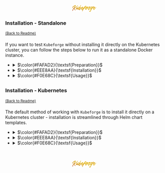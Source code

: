 <div align="center">
   <img src="../../.media/assets/badges/assets_badges_project_backgroundless.png" width="15%" height="auto"/>
</div>

<!---
#####################################################
# Installation - Standalone
#####################################################
--->
### Installation - Standalone
<sup>[(Back to Readme)](../../README.md#installation)</sup>
<br>
<!--- CONTENT --->

If you want to test <code>Kubeforge</code> without installing it directly on the Kubernetes cluster, you can follow the steps below to run it as a standalone Docker instance.

<!-- list -->   
<ul>

   <!-- element [0] -->    
   <li>
   <details>
   <summary>$\color{#FAFAD2}{\textsf{Preparation}}$</summary>
   <ul>
   <li>
   <p>Prepare the <code>Kubeforge</code> source configuration as a foundation for the next steps.</p>
      
      cat <<EOF > "${PWD}/sourceConfiguration.yml"
      Pod:
      - metadata:
          name: bannana-pod 
        spec:
          containers:
          - name: bannana 
            command: [ "tail", "-f", "/dev/null" ]
      EOF
   </li>
   <li>
   <p>Install <code>Kubeforge</code> custom resource definition.</p>
   
    ---
    apiVersion: apiextensions.k8s.io/v1
    kind: CustomResourceDefinition
    metadata:
      name: overlays.kubeforge.sh
    spec:
      group: kubeforge.sh 
      versions:
        - name: v1
          served: true
          storage: true
          schema:
    
            # schema used for validation
            openAPIV3Schema:
              type: object
              properties:
                spec:
                  type: object
                  # Allows any arbitrary structure under `spec` by omitting "properties"
                  # and adding the "x-kubernetes-preserve-unknown-fields" flag                
                  x-kubernetes-preserve-unknown-fields: true
                status:
                  type: object
                  properties:
                    data:
                      type: object
                      x-kubernetes-preserve-unknown-fields: true
          subresources:
            status: {}
      names:
        kind: Overlay 
        plural: overlays 
      scope: Namespaced
    ...
   </li>
   </ul>
   </details>
   </li>   

   <!-- element [1] -->    
   <li>
   <details>
   <summary>$\color{#EEE8AA}{\textsf{Installation}}$</summary>
   <ul>
   <li>
   <p>Execute the <code>Kubeforge</code> docker container with mounted kubeconfig and source configuration.</p>
      
    docker run \
       --volume "${HOME}/.kube/config:/opt/.kube/config" \
       --volume "${PWD}/sourceConfiguration.yml:/opt/sourceConfiguration.yml"
       --environment KUBEFORGE_KUBERNETES_CONFIG=/opt/.kube/config \
       --environment KUBEFORGE_SOURCE_CONFIGURATION=/opt/sourceConfiguration.yml \
    ghcr.io/wsadza/kubeforge 

   </ul>
   </details>
   </li>
   <!-- element [1] --> 
   
   <!-- element [2] -->    
   <li>
   <details>
   <summary>$\color{#F0E68C}{\textsf{Usage}}$</summary>
   <ul>
   <li>
   <p>Create a <code>Kubeforge</code> overlay resource to provision the "banana-pod"</p>
    
    cat <<EOF | kubectl apply -f -
    apiVersion: kubeforge.sh/v1
    kind: Overlay
    metadata:
      name: "bannana" 
    spec:
      data:
        Pod:
          - metadata:
              name: bannana-pod 
            spec:
              containers:
              - name: bannana 
                image: busybox 
    EOF
    
   </li>
   </ul>
   </details>
   </li>
   <!-- element [2] --> 

</ul>

##

<!---
#####################################################
# Installation - Kubernetes
#####################################################
--->
### Installation - Kubernetes
<sup>[(Back to Readme)](../../README.md#installation)</sup>
<br>
<!--- CONTENT --->

The default method of working with <code>Kubeforge</code> is to install it directly on a Kubernetes cluster - installation is streamlined through Helm chart templates.

<!-- list -->   
<ul>

   <!-- element [0] -->    
   <li>
   <details>
   <summary>$\color{#FAFAD2}{\textsf{Preparation}}$</summary>
   <ul>
   <li>
   <p>Add the Helm chart repository.</p>
   
    helm repo add kubeforge https://wsadza.github.io/kubeforge && helm repo update

   </details>
   </li>   

   <!-- element [1] -->    
   <li>
   <details>
   <summary>$\color{#EEE8AA}{\textsf{Installation}}$</summary>
   <ul>
   <li>
   <p>Install the <code>Kubeforge</code> Helm chart with a customized source configuration</p>

    cat <<EOF | helm install kubeforge kubeforge/kubeforge -f -
    kubeforge:
      sourceConfiguration:
        Pod:
        - metadata:
            name: bannana-pod 
          spec:
            containers:
              - name: bannana 
                command: [ "tail", "-f", "/dev/null" ]
    EOF

   </ul>
   </details>
   </li>
   <!-- element [1] --> 
   
   <!-- element [2] -->    
   <li>
   <details>
   <summary>$\color{#F0E68C}{\textsf{Usage}}$</summary>
   <ul>
   <li>
   <p>Create a <code>Kubeforge</code> overlay resource to provision the "banana-pod"</p>
   
    cat <<EOF | kubectl apply -f -
    apiVersion: kubeforge.sh/v1
    kind: Overlay
    metadata:
      name: "bannana" 
    spec:
      data:
        Pod:
          - metadata:
              name: bannana-pod 
            spec:
              containers:
              - name: bannana 
                image: busybox 
    EOF
    
   </li>
   </ul>
   </details>
   </li>
   <!-- element [2] --> 

</ul>

<br>
<br>
<div align="center">
   <img src="../../.media/assets/badges/assets_badges_project_backgroundless.png" width="15%" height="auto"/>
</div>
